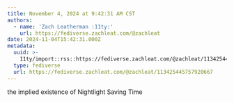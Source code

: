 ```yaml
---
title: November 4, 2024 at 9:42:31 AM CST
authors:
  - name: 'Zach Leatherman :11ty:'
    url: https://fediverse.zachleat.com/@zachleat
date: 2024-11-04T15:42:31.000Z
metadata:
  uuid: >-
    11ty/import::rss::https://fediverse.zachleat.com/@zachleat/113425445757920667
  type: fediverse
  url: https://fediverse.zachleat.com/@zachleat/113425445757920667
---
```

the implied existence of Nightlight Saving Time